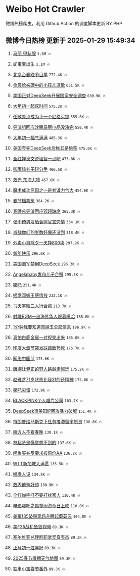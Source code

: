 # Weibo Hot Crawler 



微博热榜爬虫，利用 Github Action 的调度脚本更新 BY PHP 


## 微博今日热榜 更新于 2025-01-29 15:49:34 
1. [马丽 甲状腺](https://s.weibo.com/weibo?q=%E9%A9%AC%E4%B8%BD%20%E7%94%B2%E7%8A%B6%E8%85%BA&t=31&band_rank=1&Refer=top) `1.5M 🔥` 

1. [蛇宝宝出生](https://s.weibo.com/weibo?q=%23%E8%9B%87%E5%AE%9D%E5%AE%9D%E5%87%BA%E7%94%9F%23&t=31&band_rank=2&Refer=top) `1.1M 🔥` 

1. [北京台春晚节目单](https://s.weibo.com/weibo?q=%23%E5%8C%97%E4%BA%AC%E5%8F%B0%E6%98%A5%E6%99%9A%E8%8A%82%E7%9B%AE%E5%8D%95%23&t=31&band_rank=3&Refer=top) `772.4K 🔥` 

1. [金晨给被砸中的小孩儿道歉](https://s.weibo.com/weibo?q=%23%E9%87%91%E6%99%A8%E7%BB%99%E8%A2%AB%E7%A0%B8%E4%B8%AD%E7%9A%84%E5%B0%8F%E5%AD%A9%E5%84%BF%E9%81%93%E6%AD%89%23&t=31&band_rank=4&Refer=top) `651.5K 🔥` 

1. [美国正对DeepSeek开展国家安全调查](https://s.weibo.com/weibo?q=%23%E7%BE%8E%E5%9B%BD%E6%AD%A3%E5%AF%B9DeepSeek%E5%BC%80%E5%B1%95%E5%9B%BD%E5%AE%B6%E5%AE%89%E5%85%A8%E8%B0%83%E6%9F%A5%23&t=31&band_rank=5&Refer=top) `639.9K 🔥` 

1. [大年初一起床时间](https://s.weibo.com/weibo?q=%23%E5%A4%A7%E5%B9%B4%E5%88%9D%E4%B8%80%E8%B5%B7%E5%BA%8A%E6%97%B6%E9%97%B4%23&t=31&band_rank=6&Refer=top) `575.2K 🔥` 

1. [任敏差点成为下一个尼格买提](https://s.weibo.com/weibo?q=%E4%BB%BB%E6%95%8F%E5%B7%AE%E7%82%B9%E6%88%90%E4%B8%BA%E4%B8%8B%E4%B8%80%E4%B8%AA%E5%B0%BC%E6%A0%BC%E4%B9%B0%E6%8F%90&t=31&band_rank=7&Refer=top) `555.6K 🔥` 

1. [导演组回应沈腾马丽小品没演完](https://s.weibo.com/weibo?q=%23%E5%AF%BC%E6%BC%94%E7%BB%84%E5%9B%9E%E5%BA%94%E6%B2%88%E8%85%BE%E9%A9%AC%E4%B8%BD%E5%B0%8F%E5%93%81%E6%B2%A1%E6%BC%94%E5%AE%8C%23&t=31&band_rank=8&Refer=top) `550.4K 🔥` 

1. [大年初一福气满满](https://s.weibo.com/weibo?q=%23%E5%A4%A7%E5%B9%B4%E5%88%9D%E4%B8%80%E7%A6%8F%E6%B0%94%E6%BB%A1%E6%BB%A1%23&t=31&band_rank=9&Refer=top) `485.3K 🔥` 

1. [美国夸完DeepSeek后称其是偷窃](https://s.weibo.com/weibo?q=%23%E7%BE%8E%E5%9B%BD%E5%A4%B8%E5%AE%8CDeepSeek%E5%90%8E%E7%A7%B0%E5%85%B6%E6%98%AF%E5%81%B7%E7%AA%83%23&t=31&band_rank=10&Refer=top) `475.6K 🔥` 

1. [全红婵发文说理智一点吧](https://s.weibo.com/weibo?q=%23%E5%85%A8%E7%BA%A2%E5%A9%B5%E5%8F%91%E6%96%87%E8%AF%B4%E7%90%86%E6%99%BA%E4%B8%80%E7%82%B9%E5%90%A7%23&t=31&band_rank=11&Refer=top) `473.8K 🔥` 

1. [张雨绮刘子琪分手](https://s.weibo.com/weibo?q=%23%E5%BC%A0%E9%9B%A8%E7%BB%AE%E5%88%98%E5%AD%90%E7%90%AA%E5%88%86%E6%89%8B%23&t=31&band_rank=12&Refer=top) `466.6K 🔥` 

1. [敖光 东海尤物](https://s.weibo.com/weibo?q=%E6%95%96%E5%85%89%20%E4%B8%9C%E6%B5%B7%E5%B0%A4%E7%89%A9&t=31&band_rank=13&Refer=top) `457.0K 🔥` 

1. [魔术成功原因之一是刘谦力气大](https://s.weibo.com/weibo?q=%23%E9%AD%94%E6%9C%AF%E6%88%90%E5%8A%9F%E5%8E%9F%E5%9B%A0%E4%B9%8B%E4%B8%80%E6%98%AF%E5%88%98%E8%B0%A6%E5%8A%9B%E6%B0%94%E5%A4%A7%23&t=31&band_rank=14&Refer=top) `454.6K 🔥` 

1. [春节档票房](https://s.weibo.com/weibo?q=%E6%98%A5%E8%8A%82%E6%A1%A3%E7%A5%A8%E6%88%BF&t=31&band_rank=15&Refer=top) `384.2K 🔥` 

1. [春晚总导演回应邓超缺席](https://s.weibo.com/weibo?q=%23%E6%98%A5%E6%99%9A%E6%80%BB%E5%AF%BC%E6%BC%94%E5%9B%9E%E5%BA%94%E9%82%93%E8%B6%85%E7%BC%BA%E5%B8%AD%23&t=31&band_rank=16&Refer=top) `365.3K 🔥` 

1. [张雨绮男友晒合照官宣恋情](https://s.weibo.com/weibo?q=%23%E5%BC%A0%E9%9B%A8%E7%BB%AE%E7%94%B7%E5%8F%8B%E6%99%92%E5%90%88%E7%85%A7%E5%AE%98%E5%AE%A3%E6%81%8B%E6%83%85%23&t=31&band_rank=17&Refer=top) `354.1K 🔥` 

1. [肖战你们的岁数好像还没到](https://s.weibo.com/weibo?q=%23%E8%82%96%E6%88%98%E4%BD%A0%E4%BB%AC%E7%9A%84%E5%B2%81%E6%95%B0%E5%A5%BD%E5%83%8F%E8%BF%98%E6%B2%A1%E5%88%B0%23&t=31&band_rank=18&Refer=top) `318.4K 🔥` 

1. [外卖小哥除夕一天挣800块](https://s.weibo.com/weibo?q=%23%E5%A4%96%E5%8D%96%E5%B0%8F%E5%93%A5%E9%99%A4%E5%A4%95%E4%B8%80%E5%A4%A9%E6%8C%A3800%E5%9D%97%23&t=31&band_rank=19&Refer=top) `297.2K 🔥` 

1. [新年快乐](https://s.weibo.com/weibo?q=%E6%96%B0%E5%B9%B4%E5%BF%AB%E4%B9%90&t=31&band_rank=20&Refer=top) `296.6K 🔥` 

1. [美国海军禁用DeepSeek](https://s.weibo.com/weibo?q=%23%E7%BE%8E%E5%9B%BD%E6%B5%B7%E5%86%9B%E7%A6%81%E7%94%A8DeepSeek%23&t=31&band_rank=21&Refer=top) `296.3K 🔥` 

1. [Angelababy发和儿子合照](https://s.weibo.com/weibo?q=%23Angelababy%E5%8F%91%E5%92%8C%E5%84%BF%E5%AD%90%E5%90%88%E7%85%A7%23&t=31&band_rank=22&Refer=top) `295.3K 🔥` 

1. [哪吒](https://s.weibo.com/weibo?q=%E5%93%AA%E5%90%92&t=31&band_rank=23&Refer=top) `251.4K 🔥` 

1. [姬发邓婵玉感情线](https://s.weibo.com/weibo?q=%E5%A7%AC%E5%8F%91%E9%82%93%E5%A9%B5%E7%8E%89%E6%84%9F%E6%83%85%E7%BA%BF&t=31&band_rank=24&Refer=top) `232.1K 🔥` 

1. [马天宇晒三人行合照](https://s.weibo.com/weibo?q=%23%E9%A9%AC%E5%A4%A9%E5%AE%87%E6%99%92%E4%B8%89%E4%BA%BA%E8%A1%8C%E5%90%88%E7%85%A7%23&t=31&band_rank=25&Refer=top) `213.7K 🔥` 

1. [射雕BGM一出海外华人跟着吼哈](https://s.weibo.com/weibo?q=%23%E5%B0%84%E9%9B%95BGM%E4%B8%80%E5%87%BA%E6%B5%B7%E5%A4%96%E5%8D%8E%E4%BA%BA%E8%B7%9F%E7%9D%80%E5%90%BC%E5%93%88%23&t=31&band_rank=26&Refer=top) `188.6K 🔥` 

1. [1分钟我要知道邓婵玉全部信息](https://s.weibo.com/weibo?q=1%E5%88%86%E9%92%9F%E6%88%91%E8%A6%81%E7%9F%A5%E9%81%93%E9%82%93%E5%A9%B5%E7%8E%89%E5%85%A8%E9%83%A8%E4%BF%A1%E6%81%AF&t=31&band_rank=27&Refer=top) `186.9K 🔥` 

1. [真怕白鹿金晨一对视笑出来](https://s.weibo.com/weibo?q=%E7%9C%9F%E6%80%95%E7%99%BD%E9%B9%BF%E9%87%91%E6%99%A8%E4%B8%80%E5%AF%B9%E8%A7%86%E7%AC%91%E5%87%BA%E6%9D%A5&t=31&band_rank=28&Refer=top) `185.0K 🔥` 

1. [印度大壶节突发踩踏致15死](https://s.weibo.com/weibo?q=%23%E5%8D%B0%E5%BA%A6%E5%A4%A7%E5%A3%B6%E8%8A%82%E7%AA%81%E5%8F%91%E8%B8%A9%E8%B8%8F%E8%87%B415%E6%AD%BB%23&t=31&band_rank=29&Refer=top) `176.7K 🔥` 

1. [网络中国节](https://s.weibo.com/weibo?q=%23%E7%BD%91%E7%BB%9C%E4%B8%AD%E5%9B%BD%E8%8A%82%23&t=31&band_rank=30&Refer=top) `175.6K 🔥` 

1. [唐探让尹正的野人路越走越远](https://s.weibo.com/weibo?q=%E5%94%90%E6%8E%A2%E8%AE%A9%E5%B0%B9%E6%AD%A3%E7%9A%84%E9%87%8E%E4%BA%BA%E8%B7%AF%E8%B6%8A%E8%B5%B0%E8%B6%8A%E8%BF%9C&t=31&band_rank=31&Refer=top) `175.2K 🔥` 

1. [赵雅芝71岁状态比我21的还精神](https://s.weibo.com/weibo?q=%E8%B5%B5%E9%9B%85%E8%8A%9D71%E5%B2%81%E7%8A%B6%E6%80%81%E6%AF%94%E6%88%9121%E7%9A%84%E8%BF%98%E7%B2%BE%E7%A5%9E&t=31&band_rank=32&Refer=top) `175.0K 🔥` 

1. [哪吒彩蛋](https://s.weibo.com/weibo?q=%E5%93%AA%E5%90%92%E5%BD%A9%E8%9B%8B&t=31&band_rank=33&Refer=top) `172.9K 🔥` 

1. [BLACKPINK个人唱片公司](https://s.weibo.com/weibo?q=%23BLACKPINK%E4%B8%AA%E4%BA%BA%E5%94%B1%E7%89%87%E5%85%AC%E5%8F%B8%23&t=31&band_rank=34&Refer=top) `163.7K 🔥` 

1. [DeepSeek遭美国IP网攻暴力破解](https://s.weibo.com/weibo?q=%23DeepSeek%E9%81%AD%E7%BE%8E%E5%9B%BDIP%E7%BD%91%E6%94%BB%E6%9A%B4%E5%8A%9B%E7%A0%B4%E8%A7%A3%23&t=31&band_rank=35&Refer=top) `151.4K 🔥` 

1. [特朗普给马斯克下任务接滞留宇航员](https://s.weibo.com/weibo?q=%23%E7%89%B9%E6%9C%97%E6%99%AE%E7%BB%99%E9%A9%AC%E6%96%AF%E5%85%8B%E4%B8%8B%E4%BB%BB%E5%8A%A1%E6%8E%A5%E6%BB%9E%E7%95%99%E5%AE%87%E8%88%AA%E5%91%98%23&t=31&band_rank=36&Refer=top) `138.8K 🔥` 

1. [南方人不看春晚](https://s.weibo.com/weibo?q=%E5%8D%97%E6%96%B9%E4%BA%BA%E4%B8%8D%E7%9C%8B%E6%98%A5%E6%99%9A&t=31&band_rank=37&Refer=top) `138.1K 🔥` 

1. [林超贤是懂意想不到的](https://s.weibo.com/weibo?q=%E6%9E%97%E8%B6%85%E8%B4%A4%E6%98%AF%E6%87%82%E6%84%8F%E6%83%B3%E4%B8%8D%E5%88%B0%E7%9A%84&t=31&band_rank=38&Refer=top) `137.6K 🔥` 

1. [闲鱼买券反要求按原价AA](https://s.weibo.com/weibo?q=%E9%97%B2%E9%B1%BC%E4%B9%B0%E5%88%B8%E5%8F%8D%E8%A6%81%E6%B1%82%E6%8C%89%E5%8E%9F%E4%BB%B7AA&t=31&band_rank=39&Refer=top) `136.2K 🔥` 

1. [WTT新加坡大满贯](https://s.weibo.com/weibo?q=WTT%E6%96%B0%E5%8A%A0%E5%9D%A1%E5%A4%A7%E6%BB%A1%E8%B4%AF&t=31&band_rank=40&Refer=top) `135.5K 🔥` 

1. [姬发人设](https://s.weibo.com/weibo?q=%E5%A7%AC%E5%8F%91%E4%BA%BA%E8%AE%BE&t=31&band_rank=41&Refer=top) `134.5K 🔥` 

1. [敖丙他爸好帅](https://s.weibo.com/weibo?q=%E6%95%96%E4%B8%99%E4%BB%96%E7%88%B8%E5%A5%BD%E5%B8%85&t=31&band_rank=42&Refer=top) `130.9K 🔥` 

1. [全红婵呼吁不要打扰家人](https://s.weibo.com/weibo?q=%23%E5%85%A8%E7%BA%A2%E5%A9%B5%E5%91%BC%E5%90%81%E4%B8%8D%E8%A6%81%E6%89%93%E6%89%B0%E5%AE%B6%E4%BA%BA%23&t=31&band_rank=43&Refer=top) `110.4K 🔥` 

1. [电影哪吒之魔童闹海今日上映](https://s.weibo.com/weibo?q=%23%E7%94%B5%E5%BD%B1%E5%93%AA%E5%90%92%E4%B9%8B%E9%AD%94%E7%AB%A5%E9%97%B9%E6%B5%B7%E4%BB%8A%E6%97%A5%E4%B8%8A%E6%98%A0%23&t=31&band_rank=44&Refer=top) `110.0K 🔥` 

1. [美军f35坠毁现场升腾起蘑菇云](https://s.weibo.com/weibo?q=%23%E7%BE%8E%E5%86%9Bf35%E5%9D%A0%E6%AF%81%E7%8E%B0%E5%9C%BA%E5%8D%87%E8%85%BE%E8%B5%B7%E8%98%91%E8%8F%87%E4%BA%91%23&t=31&band_rank=45&Refer=top) `104.0K 🔥` 

1. [美F35战机坠毁视频](https://s.weibo.com/weibo?q=%E7%BE%8EF35%E6%88%98%E6%9C%BA%E5%9D%A0%E6%AF%81%E8%A7%86%E9%A2%91&t=31&band_rank=46&Refer=top) `89.3K 🔥` 

1. [塞尔维亚总理辞职武契奇表态](https://s.weibo.com/weibo?q=%E5%A1%9E%E5%B0%94%E7%BB%B4%E4%BA%9A%E6%80%BB%E7%90%86%E8%BE%9E%E8%81%8C%E6%AD%A6%E5%A5%91%E5%A5%87%E8%A1%A8%E6%80%81&t=31&band_rank=47&Refer=top) `89.3K 🔥` 

1. [正月初一过年好](https://s.weibo.com/weibo?q=%23%E6%AD%A3%E6%9C%88%E5%88%9D%E4%B8%80%E8%BF%87%E5%B9%B4%E5%A5%BD%23&t=31&band_rank=48&Refer=top) `89.3K 🔥` 

1. [2025春节假期天气地图](https://s.weibo.com/weibo?q=%232025%E6%98%A5%E8%8A%82%E5%81%87%E6%9C%9F%E5%A4%A9%E6%B0%94%E5%9C%B0%E5%9B%BE%23&t=31&band_rank=49&Refer=top) `89.3K 🔥` 

1. [铁甲小宝春节番外](https://s.weibo.com/weibo?q=%E9%93%81%E7%94%B2%E5%B0%8F%E5%AE%9D%E6%98%A5%E8%8A%82%E7%95%AA%E5%A4%96&t=31&band_rank=50&Refer=top) `89.3K 🔥` 

